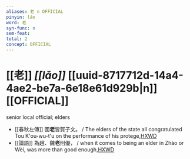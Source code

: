 ```yaml
---
aliases: 老 n OFFICIAL
pinyin: lǎo
word: 老
syn-func: n
sem-feat: 
total: 2
concept: OFFICIAL 
---
```

# [[老]] *[[lǎo]]*  [[uuid-8717712d-14a4-4ae2-be7a-6e18e61d929b|n]] [[OFFICIAL]]
senior local official; elders
 - [[春秋左傳]] 國**老**皆賀子文。 / The elders of the state all congratulated Tou K'ou-wu-t'u on the performance of his protege,[HXWD](https://hxwd.org/textview.html?location=KR1e0001_tls_005-449a.10)
 - [[論語]] 為趙、魏**老**則優， / when it comes to being an elder in Zhào or Wèi, was more than good enough,[HXWD](https://hxwd.org/textview.html?location=KR1h0004_tls_014-15a.4)